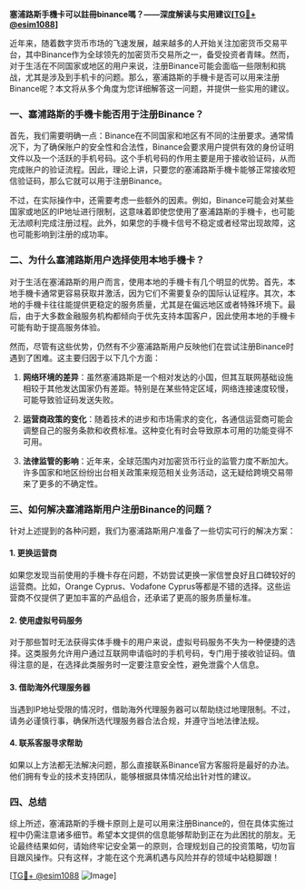 **塞浦路斯手機卡可以註冊binance嗎？——深度解读与实用建议[[TG💪+ @esim1088](https://t.me/s/esim1088)]**

近年来，随着数字货币市场的飞速发展，越来越多的人开始关注加密货币交易平台，其中Binance作为全球领先的加密货币交易所之一，备受投资者青睐。然而，对于生活在不同国家或地区的用户来说，注册Binance可能会面临一些限制和挑战，尤其是涉及到手机卡的问题。那么，塞浦路斯的手機卡是否可以用来注册Binance呢？本文将从多个角度为您详细解答这一问题，并提供一些实用的建议。

### 一、塞浦路斯的手機卡能否用于注册Binance？

首先，我们需要明确一点：Binance在不同国家和地区有不同的注册要求。通常情况下，为了确保账户的安全性和合法性，Binance会要求用户提供有效的身份证明文件以及一个活跃的手机号码。这个手机号码的作用主要是用于接收验证码，从而完成账户的验证流程。因此，理论上讲，只要您的塞浦路斯手機卡能够正常接收短信验证码，那么它就可以用于注册Binance。

不过，在实际操作中，还需要考虑一些额外的因素。例如，Binance可能会对某些国家或地区的IP地址进行限制，这意味着即使您使用了塞浦路斯的手機卡，也可能无法顺利完成注册过程。此外，如果您的手機卡信号不稳定或者经常出现故障，这也可能影响到注册的成功率。

### 二、为什么塞浦路斯用户选择使用本地手機卡？

对于生活在塞浦路斯的用户而言，使用本地的手機卡有几个明显的优势。首先，本地手機卡通常更容易获取并激活，因为它们不需要复杂的国际认证程序。其次，本地的手機卡往往能提供更稳定的服务质量，尤其是在偏远地区或者特殊环境下。最后，由于大多数金融服务机构都倾向于优先支持本国客户，因此使用本地的手機卡可能有助于提高服务体验。

然而，尽管有这些优势，仍然有不少塞浦路斯用户反映他们在尝试注册Binance时遇到了困难。这主要归因于以下几个方面：

1. **网络环境的差异**：虽然塞浦路斯是一个相对发达的小国，但其互联网基础设施相较于其他发达国家仍有差距。特别是在某些特定区域，网络连接速度较慢，可能导致验证码发送失败。
   
2. **运营商政策的变化**：随着技术的进步和市场需求的变化，各通信运营商可能会调整自己的服务条款和收费标准。这种变化有时会导致原本可用的功能变得不可用。

3. **法律监管的影响**：近年来，全球范围内对加密货币行业的监管力度不断加大。许多国家和地区纷纷出台相关政策来规范相关业务活动，这无疑给跨境交易带来了更多的不确定性。

### 三、如何解决塞浦路斯用户注册Binance的问题？

针对上述提到的各种问题，我们为塞浦路斯用户准备了一些切实可行的解决方案：

#### 1. 更换运营商
如果您发现当前使用的手機卡存在问题，不妨尝试更换一家信誉良好且口碑较好的运营商。比如，Orange Cyprus、Vodafone Cyprus等都是不错的选择。这些运营商不仅提供了更加丰富的产品组合，还承诺了更高的服务质量标准。

#### 2. 使用虚拟号码服务
对于那些暂时无法获得实体手機卡的用户来说，虚拟号码服务不失为一种便捷的选择。这类服务允许用户通过互联网申请临时的手机号码，专门用于接收验证码。值得注意的是，在选择此类服务时一定要注意安全性，避免泄露个人信息。

#### 3. 借助海外代理服务器
当遇到IP地址受限的情况时，借助海外代理服务器可以帮助绕过地理限制。不过，请务必谨慎行事，确保所选代理服务器合法合规，并遵守当地法律法规。

#### 4. 联系客服寻求帮助
如果以上方法都无法解决问题，那么直接联系Binance官方客服将是最好的办法。他们拥有专业的技术支持团队，能够根据具体情况给出针对性的建议。

### 四、总结

综上所述，塞浦路斯的手機卡原则上是可以用来注册Binance的，但在具体实施过程中仍需注意诸多细节。希望本文提供的信息能够帮助到正在为此困扰的朋友。无论最终结果如何，请始终牢记安全第一的原则，合理规划自己的投资策略，切勿盲目跟风操作。只有这样，才能在这个充满机遇与风险并存的领域中站稳脚跟！

[[TG💪+ @esim1088](https://t.me/s/esim1088) ![Image](https://i.postimg.cc/4NQfJmqS/Snipaste-2025-05-13-00-14-12.png)]